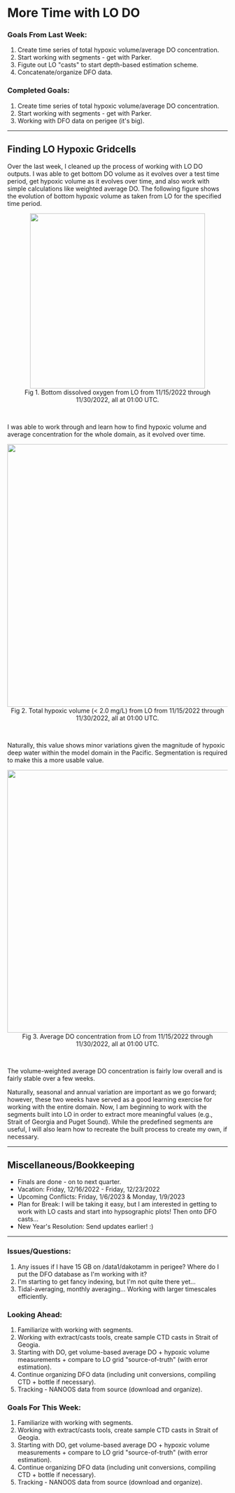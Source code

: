 # More Time with LO DO

### Goals From Last Week:
1. Create time series of total hypoxic volume/average DO concentration.
2. Start working with segments - get with Parker.
3. Figute out LO "casts" to start depth-based estimation scheme.
4. Concatenate/organize DFO data.

### Completed Goals:
1. Create time series of total hypoxic volume/average DO concentration.
2. Start working with segments - get with Parker.
3. Working with DFO data on perigee (it's big).

---

## Finding LO Hypoxic Gridcells

Over the last week, I cleaned up the process of working with LO DO outputs. I was able to get bottom DO volume as it evolves over a test time period, get hypoxic volume as it evolves over time, and also work with simple calculations like weighted average DO. The following figure shows the evolution of bottom hypoxic volume as taken from LO for the specified time period.

<p style="text-align:center;"><img src="https://user-images.githubusercontent.com/55995675/207697706-a5c0cddc-41b9-44d4-88f7-7c4328fe20be.gif" width="400"/><br>Fig 1. Bottom dissolved oxygen from LO from 11/15/2022 through 11/30/2022, all at 01:00 UTC.</p><br>

I was able to work through and learn how to find hypoxic volume and average concentration for the whole domain, as it evolved over time.

<p style="text-align:center;"><img src="https://user-images.githubusercontent.com/55995675/207698439-2579f9e9-7ddd-47ed-a1da-0bef34dad6b1.png" width="600"/><br>Fig 2. Total hypoxic volume (< 2.0 mg/L) from LO from 11/15/2022 through 11/30/2022, all at 01:00 UTC.</p><br>

Naturally, this value shows minor variations given the magnitude of hypoxic deep water within the model domain in the Pacific. Segmentation is required to make this a more usable value.

<p style="text-align:center;"><img src="https://user-images.githubusercontent.com/55995675/207698500-8cde9f3d-4cd6-455c-956a-b256a5163536.png" width="600"/><br>Fig 3. Average DO concentration from LO from 11/15/2022 through 11/30/2022, all at 01:00 UTC.</p><br>

The volume-weighted average DO concentration is fairly low overall and is fairly stable over a few weeks.

Naturally, seasonal and annual variation are important as we go forward; however, these two weeks have served as a good learning exercise for working with the entire domain. Now, I am beginning to work with the segments built into LO in order to extract more meaningful values (e.g., Strait of Georgia and Puget Sound). While the predefined segments are useful, I will also learn how to recreate the built process to create my own, if necessary.

---

## Miscellaneous/Bookkeeping 
* Finals are done - on to next quarter.
* Vacation: Friday, 12/16/2022 - Friday, 12/23/2022
* Upcoming Conflicts: Friday, 1/6/2023 & Monday, 1/9/2023
* Plan for Break: I will be taking it easy, but I am interested in getting to work with LO casts and start into hypsographic plots! Then onto DFO casts...
* New Year's Resolution: Send updates earlier! :)

---

### Issues/Questions:
1. Any issues if I have 15 GB on /data1/dakotamm in perigee? Where do I put the DFO database as I'm working with it?
2. I'm starting to get fancy indexing, but I'm not quite there yet...
3. Tidal-averaging, monthly averaging... Working with larger timescales efficiently.

### Looking Ahead:
1. Familiarize with working with segments.
2. Working with extract/casts tools, create sample CTD casts in Strait of Geogia.
3. Starting with DO, get volume-based average DO + hypoxic volume measurements + compare to LO grid "source-of-truth" (with error estimation).
4. Continue organizing DFO data (including unit conversions, compiling CTD + bottle if necessary).
5. Tracking - NANOOS data from source (download and organize).

### Goals For This Week:
1. Familiarize with working with segments.
2. Working with extract/casts tools, create sample CTD casts in Strait of Geogia.
3. Starting with DO, get volume-based average DO + hypoxic volume measurements + compare to LO grid "source-of-truth" (with error estimation).
4. Continue organizing DFO data (including unit conversions, compiling CTD + bottle if necessary).
5. Tracking - NANOOS data from source (download and organize).
